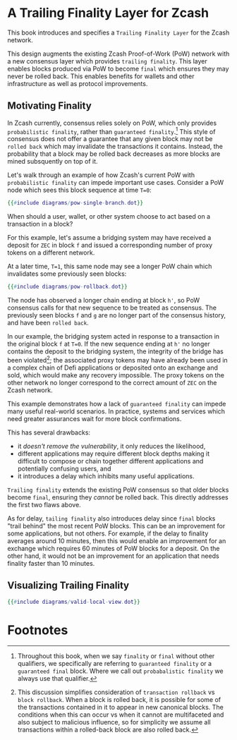 # A Trailing Finality Layer for Zcash

This book introduces and specifies a `Trailing Finality Layer` for the Zcash network.

This design augments the existing Zcash Proof-of-Work (PoW) network with a new consensus layer which provides `trailing finality`. This layer enables blocks produced via PoW to become `final` which ensures they may never be rolled back. This enables benefits for wallets and other infrastructure as well as protocol improvements.

## Motivating Finality

In Zcash currently, consensus relies solely on PoW, which only provides `probabilistic finality`, rather than `guaranteed finality`.[^finality-qualifiers] This style of consensus does not offer a guarantee that any given block may not be `rolled back` which may invalidate the transactions it contains. Instead, the probability that a block may be rolled back decreases as more blocks are mined subsquently on top of it.

Let's walk through an example of how Zcash's current PoW with `probabilistic finality` can impede important use cases. Consider a PoW node which sees this block sequence at time `T=0`:

```dot process
{{#include diagrams/pow-single-branch.dot}}
```

When should a user, wallet, or other system choose to act based on a transaction in a block?

For this example, let's assume a bridging system may have received a deposit for `ZEC` in block `f` and issued a corresponding number of proxy tokens on a different network.

At a later time, `T=1`, this same node may see a longer PoW chain which invalidates some previously seen blocks:

```dot process
{{#include diagrams/pow-rollback.dot}}
```

The node has observed a longer chain ending at block `h'`, so PoW consensus calls for that new sequence to be treated as consensus. The previously seen blocks `f` and `g` are no longer part of the consensus history, and have been `rolled back`.

In our example, the bridging system acted in response to a transaction in the original block `f` at `T=0`. If the new sequence ending at `h'` no longer contains the deposit to the bridging system, the integrity of the bridge has been violated[^txn-rollback]; the associated proxy tokens may have already been used in a complex chain of Defi applications or deposited onto an exchange and sold, which would make any recovery impossible. The proxy tokens on the other network no longer correspond to the correct amount of `ZEC` on the Zcash network.

This example demonstrates how a lack of `guaranteed finality` can impede many useful real-world scenarios. In practice, systems and services which need greater assurances wait for more block confirmations.

This has several drawbacks:

- it _doesn't remove the vulnerability_, it only reduces the likelihood,
- different applications may require different block depths making it difficult to compose or chain together different applications and potentially confusing users, and
- it introduces a delay which inhibits many useful applications.

`Trailing finality` extends the existing PoW consensus so that older blocks become `final`, ensuring they _cannot_ be rolled back. This directly addresses the first two flaws above.

 As for delay, `tailing finality` also introduces delay since `final` blocks "trail behind" the most recent PoW blocks. This can be an improvement for some applications, but not others. For example, if the delay to finality averages around 10 minutes, then this would enable an improvement for an exchange which requires 60 minutes of PoW blocks for a deposit. On the other hand, it would not be an improvement for an application that needs finality faster than 10 minutes.

## Visualizing Trailing Finality

```dot process
{{#include diagrams/valid-local-view.dot}}
```

# Footnotes

[^finality-qualifiers]: Throughout this book, when we say `finality` or `final` without other qualifiers, we specifically are referring to `guaranteed finality` or a `guaranteed final` block. Where we call out `probabalistic finality` we always use that qualifier.

[^txn-rollback]: This discussion simplifies consideration of `transaction rollback` vs `block rollback`. When a block is rolled back, it is possible for some of the transactions contained in it to appear in new canonical blocks. The conditions when this can occur vs when it cannot are multifaceted and also subject to malicious influence, so for simplicity we assume all transactions within a rolled-back block are also rolled back.

